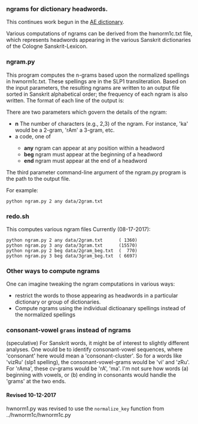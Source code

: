
### ngrams for dictionary headwords.

This continues work begun in the [AE dictionary](https://github.com/sanskrit-lexicon/ApteES/tree/master/ae_saninvert).

Various computations of ngrams can be derived from the hwnorm1c.txt file,
which represents headwords appearing in the various Sanskrit dictionaries of
the Cologne Sanskrit-Lexicon.

### ngram.py
This program computes the n-grams based upon the normalized spellings in
hwnorm1c.txt.  These spellings are in the SLP1 transliteration.
Based on the input parameters, the resulting ngrams are written to an
output file sorted in Sanskrit alphabetical order; the frequency of each
ngram is also written.  The format of each line of the output is:
<ngram> <frequency>

There are two parameters which govern the details of the ngram:
* **n**  The number of characters  (e.g., 2,3) of the ngram. For instance,
 'ka' would be a 2-gram, 'rAm' a 3-gram, etc.
* <position>  a code, one of 
  * **any**   ngram can appear at any position within a headword 
  * **beg**   ngram must appear at the beginning of a headword
  * **end**   ngram must appear at the end of a headword

The third parameter command-line argument of the ngram.py program is the
path to the output file.

For example:
```
python ngram.py 2 any data/2gram.txt
```

### redo.sh
This computes various ngram files
Currently (08-17-2017):
```
python ngram.py 2 any data/2gram.txt      ( 1360)
python ngram.py 3 any data/3gram.txt      (15570)
python ngram.py 2 beg data/2gram_beg.txt  (  770)
python ngram.py 3 beg data/3gram_beg.txt  ( 6697)

```


### Other ways to compute ngrams

One can imagine tweaking the ngram computations in various ways:
* restrict the words to those appearing as headwords in a particular dictionary
   or group of dictionaries.
* Compute ngrams using the individual dictioanary spellings instead of the
  normalized spellings

### consonant-vowel `grams` instead of ngrams 
(speculative)
For Sanskrit words, it might be of interest to slightly different analyses.
One would be to identify consonant-vowel sequences,  where 'consonant' here
would mean a 'consonant-cluster'.  So for a words like 'vizRu' (slp1 spelling),
the consonant-vowel-grams would be 'vi' and 'zRu'. For 'rAma', these cv-grams
would be 'rA', 'ma'.  I'm not sure how words (a) beginning with vowels, or
(b) ending in consonants would handle the 'grams' at the two ends.

#### Revised 10-12-2017
hwnorm1.py was revised to use the `normalize_key` function from
../hwnorm1c/hwnorm1c.py
